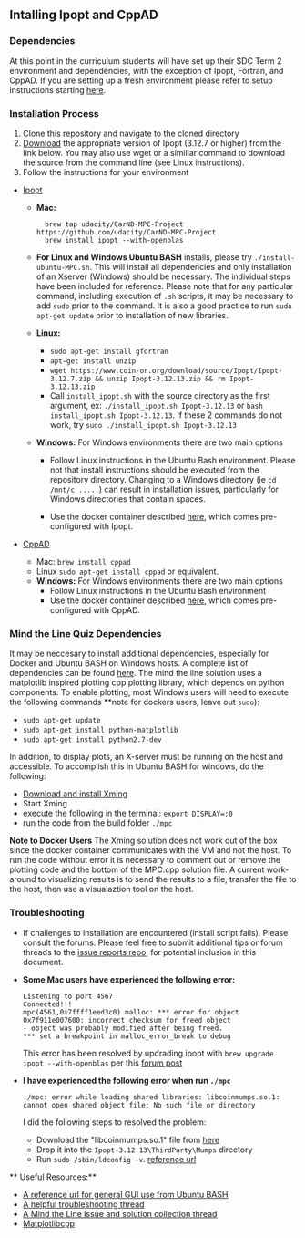## Intalling Ipopt and CppAD

### Dependencies

At this point in the curriculum students will have set up their SDC Term 2 environment and dependencies, with the exception of Ipopt, Fortran, and CppAD.  If you are setting up a fresh environment please refer to setup instructions starting [here](https://classroom.udacity.com/nanodegrees/nd013/parts/40f38239-66b6-46ec-ae68-03afd8a601c8/modules/0949fca6-b379-42af-a919-ee50aa304e6a/lessons/f758c44c-5e40-4e01-93b5-1a82aa4e044f/concepts/382ebfd6-1d55-4487-84a5-b6a5a4ba1e47).

### Installation Process

1.  Clone this repository and navigate to the cloned directory
2.  [Download](https://www.coin-or.org/download/source/Ipopt/) the appropriate version of Ipopt (3.12.7 or higher) from the link below.  You may also use wget or a similiar command to download the source from the command line (see Linux instructions).
3.  Follow the instructions for your environment

* [Ipopt](https://projects.coin-or.org/Ipopt)
  * **Mac:**
    ```
      brew tap udacity/CarND-MPC-Project https://github.com/udacity/CarND-MPC-Project
      brew install ipopt --with-openblas
    ```

  - **For Linux and Windows Ubuntu BASH** installs, please try ```./install-ubuntu-MPC.sh```.  This will install all dependencies and only installation of an Xserver (Windows) should be necessary.  The individual steps have been included for reference.  Please note that for any particular command, including execution of ```.sh``` scripts, it may be necessary to add ```sudo``` prior to the command.  It is also a good practice to run ```sudo apt-get update``` prior to installation of new libraries.

  * **Linux:**
    * ```sudo apt-get install gfortran```
    *  ```apt-get install unzip```
    * ```wget https://www.coin-or.org/download/source/Ipopt/Ipopt-3.12.7.zip && unzip Ipopt-3.12.13.zip && rm Ipopt-3.12.13.zip```
    * Call `install_ipopt.sh` with the source directory as the first argument, ex: ```./install_ipopt.sh Ipopt-3.12.13``` or ```bash install_ipopt.sh Ipopt-3.12.13```. If these 2 commands do not work, try ```sudo ./install_ipopt.sh Ipopt-3.12.13```

  * **Windows:** For Windows environments there are two main options
    * Follow Linux instructions in the Ubuntu Bash environment.  Please not that install instructions should be executed from the repository directory.  Changing to a Windows directory (ie ```cd /mnt/c .....```) can result in installation issues, particularly for Windows directories that contain spaces.

    * Use the docker container described [here](https://classroom.udacity.com/nanodegrees/nd013/parts/40f38239-66b6-46ec-ae68-03afd8a601c8/modules/0949fca6-b379-42af-a919-ee50aa304e6a/lessons/f758c44c-5e40-4e01-93b5-1a82aa4e044f/concepts/16cf4a78-4fc7-49e1-8621-3450ca938b77), which comes pre-configured with Ipopt.
* [CppAD](https://www.coin-or.org/CppAD/)
  * Mac: `brew install cppad`
  * Linux `sudo apt-get install cppad` or equivalent.
  * **Windows:** For Windows environments there are two main options
    * Follow Linux instructions in the Ubuntu Bash environment
    * Use the docker container described [here](https://classroom.udacity.com/nanodegrees/nd013/parts/40f38239-66b6-46ec-ae68-03afd8a601c8/modules/0949fca6-b379-42af-a919-ee50aa304e6a/lessons/f758c44c-5e40-4e01-93b5-1a82aa4e044f/concepts/16cf4a78-4fc7-49e1-8621-3450ca938b77), which comes pre-configured with CppAD.

### Mind the Line Quiz Dependencies
It may be neccesary to install additional dependencies, especially for Docker and Ubuntu BASH on Windows hosts.  A complete list of dependencies can be found [here](https://github.com/udacity/CarND-MPC-Quizzes/blob/master/Dockerfile).  The mind the line solution uses a matplotlib inspired plotting cpp plotting library, which depends on python components.  To enable plotting, most Windows users will need to execute the following commands **note for dockers users, leave out ```sudo```):
- ```sudo apt-get update```
- ```sudo apt-get install python-matplotlib```
- ```sudo apt-get install python2.7-dev```

In addition, to display plots, an X-server must be running on the host and accessible.  To accomplish this in Ubuntu BASH for windows, do the following:
- [Download and install Xming](https://sourceforge.net/projects/xming/?source=typ_redirect)
- Start Xming
- execute the following in the terminal: ```export DISPLAY=:0```
- run the code from the build folder ```./mpc```

**Note to Docker Users** The Xming solution does not work out of the box since the docker container communicates with the VM and not the host.  To run the code without error it is necessary to comment out or remove the plotting code and the bottom of the MPC.cpp solution file.  A current work-around to visualizing results is to send the results to a file, transfer the file to the host, then use a visualaztion tool on the host.

### Troubleshooting

* If challenges to installation are encountered (install script fails).  Please consult the forums.  Please feel free to submit additional tips or forum threads to the [issue reports repo](https://github.com/udacity/sdc-issue-reports), for potential inclusion in this document.
*  **Some Mac users have experienced the following error:**
     ```
     Listening to port 4567
     Connected!!!
     mpc(4561,0x7ffff1eed3c0) malloc: *** error for object 0x7f911e007600: incorrect checksum for freed object
     - object was probably modified after being freed.
     *** set a breakpoint in malloc_error_break to debug
     ```
     This error has been resolved by updrading ipopt with `brew upgrade ipopt --with-openblas`
     per this [forum post](https://discussions.udacity.com/t/incorrect-checksum-for-freed-object/313433/19)

*  **I have experienced the following error when run ```./mpc```**
     ```
     ./mpc: error while loading shared libraries: libcoinmumps.so.1: cannot open shared object file: No such file or directory
     ```
     I did the following steps to resolved the problem:
     * Download the "libcoinmumps.so.1" file from [here](https://forge.scilab.org/index.php/p/sci-ipopt/source/tree/87d40abff2e10dfa799dab2962e52179a2596cc1/thirdparty/Linux/lib/x64)
     * Drop it into the ```Ipopt-3.12.13\ThirdParty\Mumps``` directory
     * Run ```sudo /sbin/ldconfig -v```.   [reference url](https://itsfoss.com/solve-open-shared-object-file-quick-tip/)

** Useful Resources:**

- [A reference url for general GUI use from Ubuntu BASH](https://www.howtogeek.com/261575/how-to-run-graphical-linux-desktop-applications-from-windows-10s-bash-shell/)
- [A helpful troubleshooting thread](https://discussions.udacity.com/t/what-call-to-subplot-failed/298481)
- [A Mind the Line issue and solution collection thread](https://discussions.udacity.com/t/error-loading-module-matplotlib-pyplot/248132/8?source_topic_id=298481)
- [Matplotlibcpp](https://github.com/lava/matplotlib-cpp/tree/master/examples)
